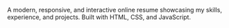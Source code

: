 A modern, responsive, and interactive online resume showcasing my skills, experience, and projects. Built with HTML, CSS, and JavaScript.
